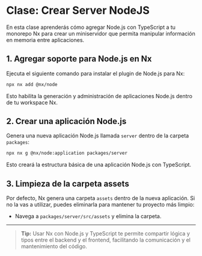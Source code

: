 # Clase: Crear Server NodeJS

En esta clase aprenderás cómo agregar Node.js con TypeScript a tu monorepo Nx para crear un miniservidor que permita manipular información en memoria entre aplicaciones.

## 1. Agregar soporte para Node.js en Nx

Ejecuta el siguiente comando para instalar el plugin de Node.js para Nx:

```bash
npx nx add @nx/node
```

Esto habilita la generación y administración de aplicaciones Node.js dentro de tu workspace Nx.

## 2. Crear una aplicación Node.js

Genera una nueva aplicación Node.js llamada `server` dentro de la carpeta `packages`:

```bash
npx nx g @nx/node:application packages/server
```

Esto creará la estructura básica de una aplicación Node.js con TypeScript.

## 3. Limpieza de la carpeta assets

Por defecto, Nx genera una carpeta `assets` dentro de la nueva aplicación. Si no la vas a utilizar, puedes eliminarla para mantener tu proyecto más limpio:

- Navega a `packages/server/src/assets` y elimina la carpeta.

---

> **Tip:** Usar Nx con Node.js y TypeScript te permite compartir lógica y tipos entre el backend y el frontend, facilitando la comunicación y el mantenimiento del código.
